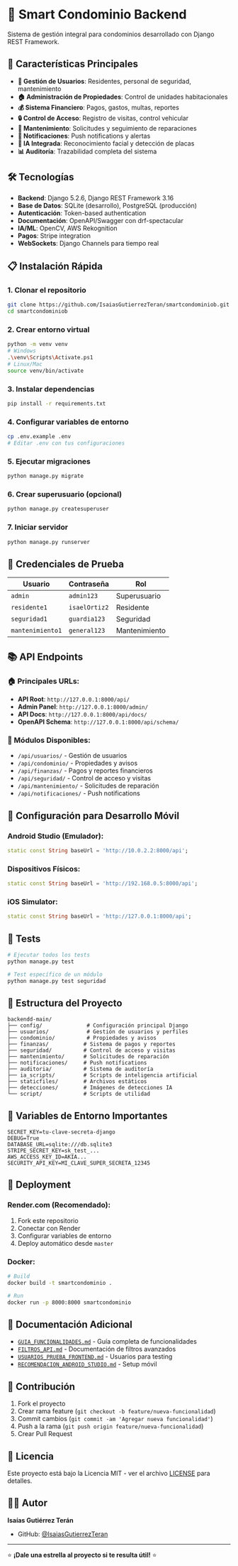 # 🏢 Smart Condominio Backend

Sistema de gestión integral para condominios desarrollado con Django REST Framework.

## 🚀 Características Principales

- **👥 Gestión de Usuarios**: Residentes, personal de seguridad, mantenimiento
- **🏠 Administración de Propiedades**: Control de unidades habitacionales
- **💰 Sistema Financiero**: Pagos, gastos, multas, reportes
- **🔒 Control de Acceso**: Registro de visitas, control vehicular
- **🔧 Mantenimiento**: Solicitudes y seguimiento de reparaciones
- **📱 Notificaciones**: Push notifications y alertas
- **🤖 IA Integrada**: Reconocimiento facial y detección de placas
- **📊 Auditoría**: Trazabilidad completa del sistema

## 🛠 Tecnologías

- **Backend**: Django 5.2.6, Django REST Framework 3.16
- **Base de Datos**: SQLite (desarrollo), PostgreSQL (producción)
- **Autenticación**: Token-based authentication
- **Documentación**: OpenAPI/Swagger con drf-spectacular
- **IA/ML**: OpenCV, AWS Rekognition
- **Pagos**: Stripe integration
- **WebSockets**: Django Channels para tiempo real

## 📋 Instalación Rápida

### 1. Clonar el repositorio
```bash
git clone https://github.com/IsaiasGutierrezTeran/smartcondominiob.git
cd smartcondominiob
```

### 2. Crear entorno virtual
```bash
python -m venv venv
# Windows
.\venv\Scripts\Activate.ps1
# Linux/Mac
source venv/bin/activate
```

### 3. Instalar dependencias
```bash
pip install -r requirements.txt
```

### 4. Configurar variables de entorno
```bash
cp .env.example .env
# Editar .env con tus configuraciones
```

### 5. Ejecutar migraciones
```bash
python manage.py migrate
```

### 6. Crear superusuario (opcional)
```bash
python manage.py createsuperuser
```

### 7. Iniciar servidor
```bash
python manage.py runserver
```

## 🔐 Credenciales de Prueba

| Usuario | Contraseña | Rol |
|---------|------------|-----|
| `admin` | `admin123` | Superusuario |
| `residente1` | `isaelOrtiz2` | Residente |
| `seguridad1` | `guardia123` | Seguridad |
| `mantenimiento1` | `general123` | Mantenimiento |

## 📚 API Endpoints

### 🏠 Principales URLs:
- **API Root**: `http://127.0.0.1:8000/api/`
- **Admin Panel**: `http://127.0.0.1:8000/admin/`
- **API Docs**: `http://127.0.0.1:8000/api/docs/`
- **OpenAPI Schema**: `http://127.0.0.1:8000/api/schema/`

### 🎯 Módulos Disponibles:
- `/api/usuarios/` - Gestión de usuarios
- `/api/condominio/` - Propiedades y avisos
- `/api/finanzas/` - Pagos y reportes financieros
- `/api/seguridad/` - Control de acceso y visitas
- `/api/mantenimiento/` - Solicitudes de reparación
- `/api/notificaciones/` - Push notifications

## 📱 Configuración para Desarrollo Móvil

### Android Studio (Emulador):
```dart
static const String baseUrl = 'http://10.0.2.2:8000/api';
```

### Dispositivos Físicos:
```dart
static const String baseUrl = 'http://192.168.0.5:8000/api';
```

### iOS Simulator:
```dart
static const String baseUrl = 'http://127.0.0.1:8000/api';
```

## 🧪 Tests

```bash
# Ejecutar todos los tests
python manage.py test

# Test específico de un módulo
python manage.py test seguridad
```

## 📂 Estructura del Proyecto

```
backendd-main/
├── config/              # Configuración principal Django
├── usuarios/            # Gestión de usuarios y perfiles
├── condominio/          # Propiedades y avisos
├── finanzas/           # Sistema de pagos y reportes
├── seguridad/          # Control de acceso y visitas
├── mantenimiento/      # Solicitudes de reparación
├── notificaciones/     # Push notifications
├── auditoria/          # Sistema de auditoría
├── ia_scripts/         # Scripts de inteligencia artificial
├── staticfiles/        # Archivos estáticos
├── detecciones/        # Imágenes de detecciones IA
└── script/             # Scripts de utilidad
```

## 🔧 Variables de Entorno Importantes

```env
SECRET_KEY=tu-clave-secreta-django
DEBUG=True
DATABASE_URL=sqlite:///db.sqlite3
STRIPE_SECRET_KEY=sk_test_...
AWS_ACCESS_KEY_ID=AKIA...
SECURITY_API_KEY=MI_CLAVE_SUPER_SECRETA_12345
```

## 🚀 Deployment

### Render.com (Recomendado):
1. Fork este repositorio
2. Conectar con Render
3. Configurar variables de entorno
4. Deploy automático desde `master`

### Docker:
```bash
# Build
docker build -t smartcondominio .

# Run
docker run -p 8000:8000 smartcondominio
```

## 📖 Documentación Adicional

- [`GUIA_FUNCIONALIDADES.md`](GUIA_FUNCIONALIDADES.md) - Guía completa de funcionalidades
- [`FILTROS_API.md`](FILTROS_API.md) - Documentación de filtros avanzados
- [`USUARIOS_PRUEBA_FRONTEND.md`](USUARIOS_PRUEBA_FRONTEND.md) - Usuarios para testing
- [`RECOMENDACION_ANDROID_STUDIO.md`](RECOMENDACION_ANDROID_STUDIO.md) - Setup móvil

## 🤝 Contribución

1. Fork el proyecto
2. Crear rama feature (`git checkout -b feature/nueva-funcionalidad`)
3. Commit cambios (`git commit -am 'Agregar nueva funcionalidad'`)
4. Push a la rama (`git push origin feature/nueva-funcionalidad`)
5. Crear Pull Request

## 📄 Licencia

Este proyecto está bajo la Licencia MIT - ver el archivo [LICENSE](LICENSE) para detalles.

## 👨‍💻 Autor

**Isaías Gutiérrez Terán**
- GitHub: [@IsaiasGutierrezTeran](https://github.com/IsaiasGutierrezTeran)

---

⭐ **¡Dale una estrella al proyecto si te resulta útil!** ⭐